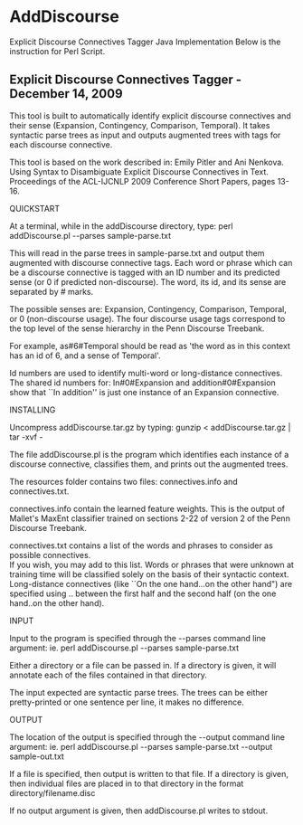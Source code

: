 # AddDiscourse
Explicit Discourse Connectives Tagger Java Implementation 
Below is the instruction for Perl Script.

Explicit Discourse Connectives Tagger - December 14, 2009
-------------------------------------------------------------------------------

This tool is built to automatically identify explicit discourse connectives
and their sense (Expansion, Contingency, Comparison, Temporal).
It takes syntactic parse trees as input and outputs augmented
trees with tags for each discourse connective.

This tool is based on the work described in:
Emily Pitler and Ani Nenkova.  Using Syntax to Disambiguate Explicit
Discourse Connectives in Text.  Proceedings of the ACL-IJCNLP 2009
Conference Short Papers, pages 13-16.

QUICKSTART

At a terminal, while in the addDiscourse directory, type:
perl addDiscourse.pl --parses sample-parse.txt

This will read in the parse trees in sample-parse.txt and output them
augmented with discourse connective tags.  Each word or phrase which
can be a discourse connective is tagged with an ID number 
and its predicted sense (or 0 if predicted non-discourse).
The word, its id, and its sense are separated by # marks.

The possible senses are: Expansion, Contingency, Comparison, Temporal,
or 0 (non-discourse usage).  The four discourse usage tags
correspond to the top level of the sense hierarchy in the Penn
Discourse Treebank.

For example, 
as#6#Temporal should be read as 'the word as in this context has an id of 6, 
and a sense of Temporal'.

Id numbers are used to identify multi-word or long-distance connectives.
The shared id numbers for: 
In#0#Expansion 
and 
addition#0#Expansion
show that ``In addition'' is just one instance of an Expansion connective.


INSTALLING

Uncompress addDiscourse.tar.gz by typing:
gunzip < addDiscourse.tar.gz | tar -xvf -

The file addDiscourse.pl is the program which identifies each
instance of a discourse connective, classifies them,
and prints out the augmented trees.

The resources folder contains two files: connectives.info and connectives.txt.

connectives.info contain the learned feature weights.  This is the
output of Mallet's MaxEnt classifier trained on sections 2-22
of version 2 of the Penn Discourse Treebank.

connectives.txt contains a list of the words and phrases to
consider as possible connectives.  
If you wish, you may add to this list.  Words or phrases 
that were unknown at training time will be classified solely on
the basis of their syntactic context.  
Long-distance connectives (like ``On the one hand...on the
other hand") are specified using .. between the first
half and the second half (on the one hand..on the other hand).


INPUT

Input to the program is specified through the --parses command line
argument:
ie. perl addDiscourse.pl --parses sample-parse.txt

Either a directory or a file can be passed in.  If a directory is given,
it will annotate each of the files contained in that directory.

The input expected are syntactic parse trees.  The trees
can be either pretty-printed or one sentence per line, it makes
no difference.

OUTPUT

The location of the output is specified through the --output command line
argument:
ie. perl addDiscourse.pl --parses sample-parse.txt --output sample-out.txt

If a file is specified, then output is written to that file.  If a directory
is given, then individual files are placed in to that directory
in the format directory/filename.disc

If no output argument is given, then addDiscourse.pl writes to stdout.  
